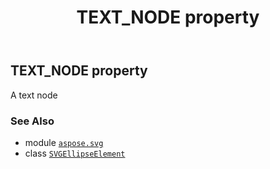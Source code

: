 ﻿---
title: TEXT_NODE property
second_title: Aspose.SVG for Python via .NET API References
description: 
type: docs
weight: 590
url: /python-net/aspose.svg/svgellipseelement/text_node/
is_root: false
---

## TEXT_NODE property


A text node

### See Also
* module [`aspose.svg`](../../)
* class [`SVGEllipseElement`](/svg/python-net/aspose.svg/svgellipseelement)
